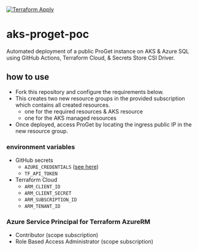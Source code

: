 [![Terraform Apply](https://github.com/emerconnelly/aks-proget-poc/actions/workflows/deploy.yml/badge.svg?branch=main)](https://github.com/emerconnelly/aks-proget-poc/actions/workflows/deploy.yml)

# aks-proget-poc
Automated deployment of a public ProGet instance on AKS & Azure SQL using GitHub Actions, Terraform Cloud, & Secrets Store CSI Driver.

## how to use

- Fork this repository and configure the requirements below.
- This creates two new resource groups in the provided subscription which contains all created resources.
  - one for the required resources & AKS resource
  - one for the AKS managed resources
- Once deployed, access ProGet by locating the ingress public IP in the new resource group.

### environment variables

- GitHub secrets
  - `AZURE_CREDENTIALS` ([see here](https://github.com/marketplace/actions/azure-login#login-with-a-service-principal-secret))
  - `TF_API_TOKEN`
- Terraform Cloud
  - `ARM_CLIENT_ID`
  - `ARM_CLIENT_SECRET`
  - `ARM_SUBSCRIPTION_ID`
  - `ARM_TENANT_ID`

### Azure Service Principal  for Terraform AzureRM
- Contributor (scope subscription)
- Role Based Access Administrator (scope subscription)
